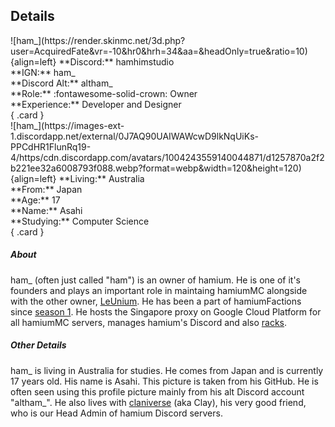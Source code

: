 ## Details
<div class="grid" markdown>
![ham_](https://render.skinmc.net/3d.php?user=AcquiredFate&vr=-10&hr0&hrh=34&aa=&headOnly=true&ratio=10){align=left}
**Discord:** hamhimstudio<br>
**IGN:** ham_<br>
**Discord Alt:** altham_ <br>
**Role:** :fontawesome-solid-crown: Owner<br>
**Experience:** Developer and Designer<br>
{ .card }
</div>
<div class="grid" markdown>
![ham_](https://images-ext-1.discordapp.net/external/0J7AQ90UAIWAWcwD9lkNqUiKs-PPCdHR1FlunRq19-4/https/cdn.discordapp.com/avatars/1004243559140044871/d1257870a2f2b221ee32a6008793f088.webp?format=webp&width=120&height=120){align=left}
**Living:** Australia<br>
**From:** Japan<br>
**Age:** 17 <br>
**Name:** Asahi<br>
**Studying:** Computer Science<br>
{ .card }
</div>

##### About
ham_ (often just called "ham") is an owner of hamium. He is one of it's founders and plays an important role in maintaing hamiumMC alongside with the other owner, [LeUnium](staff/unium.md). He has been a part of hamiumFactions since [season 1](seasons/s1.md). He hosts the Singapore proxy on Google Cloud Platform for all hamiumMC servers, manages hamium's Discord and also [racks](extra/racks.md).

##### Other Details
ham_ is living in Australia for studies. He comes from Japan and is currently 17 years old. His name is Asahi. This picture is taken from his GitHub. He is often seen using this profile picture mainly from his alt Discord account "altham_". He also lives with [claniverse](staff/realclay.md) (aka Clay), his very good friend, who is our Head Admin of hamium Discord servers.